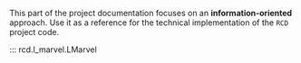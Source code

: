 This part of the project documentation focuses on
an **information-oriented** approach. Use it as a
reference for the technical implementation of the
`RCD` project code.

::: rcd.l_marvel.LMarvel
